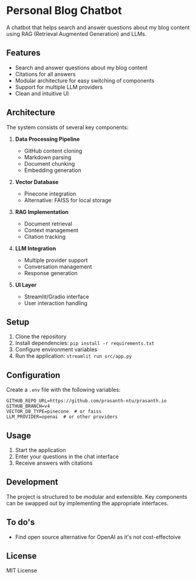 # Personal Blog Chatbot

A chatbot that helps search and answer questions about my blog content using RAG (Retrieval Augmented Generation) and LLMs.

## Features

- Search and answer questions about my blog content
- Citations for all answers
- Modular architecture for easy switching of components
- Support for multiple LLM providers
- Clean and intuitive UI

## Architecture

The system consists of several key components:

1. **Data Processing Pipeline**
   - GitHub content cloning
   - Markdown parsing
   - Document chunking
   - Embedding generation

2. **Vector Database**
   - Pinecone integration
   - Alternative: FAISS for local storage

3. **RAG Implementation**
   - Document retrieval
   - Context management
   - Citation tracking

4. **LLM Integration**
   - Multiple provider support
   - Conversation management
   - Response generation

5. **UI Layer**
   - Streamlit/Gradio interface
   - User interaction handling

## Setup

1. Clone the repository
2. Install dependencies: `pip install -r requirements.txt`
3. Configure environment variables
4. Run the application: `streamlit run src/app.py`

## Configuration

Create a `.env` file with the following variables:

```env
GITHUB_REPO_URL=https://github.com/prasanth-ntu/prasanth.io
GITHUB_BRANCH=v4
VECTOR_DB_TYPE=pinecone  # or faiss
LLM_PROVIDER=openai  # or other providers
```

## Usage

1. Start the application
2. Enter your questions in the chat interface
3. Receive answers with citations

## Development

The project is structured to be modular and extensible. Key components can be swapped out by implementing the appropriate interfaces.

## To do's
- Find open source alternative for OpenAI as it's not cost-effectoive

## License
MIT License
